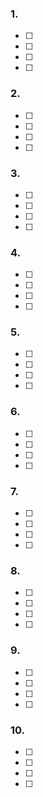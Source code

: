 ### 1.

- [ ]
- [ ]
- [ ]
- [ ]

### 2.

- [ ]
- [ ]
- [ ]
- [ ]

### 3.

- [ ]
- [ ]
- [ ]
- [ ]

### 4.

- [ ]
- [ ]
- [ ]
- [ ]

### 5.

- [ ]
- [ ]
- [ ]
- [ ]

### 6.

- [ ]
- [ ]
- [ ]
- [ ]

### 7.

- [ ]
- [ ]
- [ ]
- [ ]

### 8.

- [ ]
- [ ]
- [ ]
- [ ]

### 9.

- [ ]
- [ ]
- [ ]
- [ ]

### 10.

- [ ]
- [ ]
- [ ]
- [ ]
